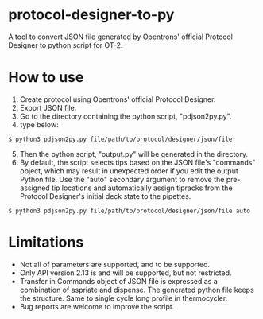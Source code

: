 # protocol-designer-to-py
A tool to convert JSON file generated by Opentrons' official Protocol Designer to python script for OT-2.
# How to use
1. Create protocol using Opentrons' official Protocol Designer.
2. Export JSON file.
3. Go to the directory containing the python script, "pdjson2py.py".
4. type below:
```
$ python3 pdjson2py.py file/path/to/protocol/designer/json/file
```
5. Then the python script, "output.py" will be generated in the directory.
6. By default, the script selects tips based on the JSON file's "commands" object, which may result in unexpected order if you edit the output Python file. Use the "auto" secondary argument to remove the pre-assigned tip locations and automatically assign tipracks from the Protocol Designer's initial deck state to the pipettes.
```
$ python3 pdjson2py.py file/path/to/protocol/designer/json/file auto
```
# Limitations
* Not all of parameters are supported, and to be supported.
* Only API version 2.13 is and will be supported, but not restricted.
* Transfer in Commands object of JSON file is expressed as a combination of aspriate and dispense. The generated python file keeps the structure. Same to single cycle long profile in thermocycler.
* Bug reports are welcome to improve the script.
